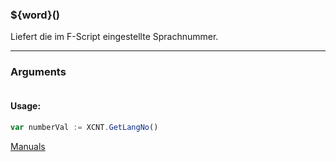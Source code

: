 ﻿### ${word}()
Liefert die im F-Script eingestellte Sprachnummer.

----

### Arguments
```ts
```
#### Usage:
```ts
var numberVal := XCNT.GetLangNo()
```

[Manuals](https://manuals.opacc.ch/docs/doku2401/F-Script/ScriptBlockFunc.XCNT.GetLangNo.html)
